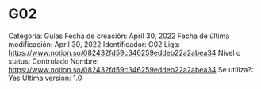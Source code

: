 # G02

Categoría: Guías
Fecha de creación: April 30, 2022
Fecha de última modificación: April 30, 2022
Identificador: G02
Liga: https://www.notion.so/082432fd59c346259eddeb22a2abea34 
Nivel o status: Controlado
Nombre: https://www.notion.so/082432fd59c346259eddeb22a2abea34 
Se utiliza?: Yes
Última versión: 1.0